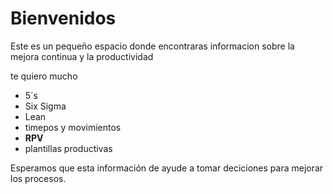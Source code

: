 # Bienvenidos

Este es un pequeño espacio donde encontraras informacion sobre la mejora continua y la productividad

te quiero mucho

- 5´s
- Six Sigma
- Lean
- timepos y movimientos
- **RPV**
- plantillas productivas

Esperamos que esta información de ayude a tomar deciciones para mejorar los procesos. 

```{tableofcontents}
```
